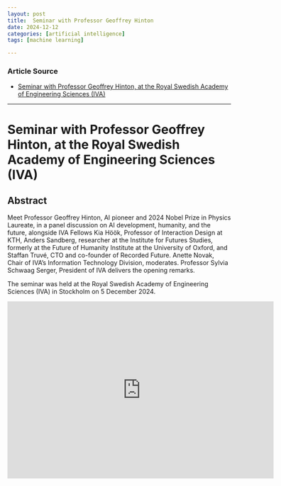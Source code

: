 ```yaml
---
layout: post
title:  Seminar with Professor Geoffrey Hinton
date: 2024-12-12
categories: [artificial intelligence]
tags: [machine learning]

---
```


### Article Source


* [Seminar with Professor Geoffrey Hinton, at the Royal Swedish Academy of Engineering Sciences (IVA)](https://www.youtube.com/watch?v=7QlQKTGsPt8)

---


# Seminar with Professor Geoffrey Hinton, at the Royal Swedish Academy of Engineering Sciences (IVA)

## Abstract

Meet Professor Geoffrey Hinton, AI pioneer and 2024 Nobel Prize in Physics Laureate, in a panel discussion on AI development, humanity, and the future, alongside IVA Fellows Kia Höök, Professor of Interaction Design at KTH, Anders Sandberg, researcher at the Institute for Futures Studies, formerly at the Future of Humanity Institute at the University of Oxford, and Staffan Truvé, CTO and co-founder of Recorded Future. Anette Novak, Chair of IVA’s Information Technology Division, moderates.
Professor Sylvia Schwaag Serger, President of IVA delivers the opening remarks. 

The seminar was held at the Royal Swedish Academy of Engineering Sciences (IVA) in Stockholm on 5 December 2024.

<iframe width="600" height="400" src="https://www.youtube.com/embed/lexF-CrhOrE?si=APKG87B7fteYzr7v" title="YouTube video player" frameborder="0" allow="accelerometer; autoplay; clipboard-write; encrypted-media; gyroscope; picture-in-picture; web-share" referrerpolicy="strict-origin-when-cross-origin" allowfullscreen></iframe>